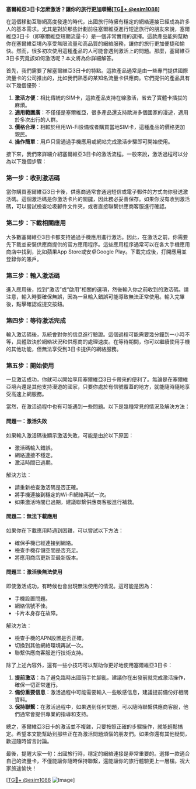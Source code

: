 **塞爾維亞3日卡怎麽激活？讓你的旅行更加順暢[[TG💪+ @esim1088](https://t.me/s/esim1088)]**

在這個移動互聯網高度發達的時代，出國旅行時擁有穩定的網絡連接已經成為許多人的基本需求。尤其是對於那些計劃前往塞爾維亞進行短途旅行的朋友來說，塞爾維亞3日卡（即塞爾維亞短期流量卡）是一個非常實用的選擇。這款產品能夠幫助你在塞爾維亞境內享受無限流量和高品質的網絡服務，讓你的旅行更加便捷和愉快。然而，很多初次使用這種產品的人可能會遇到激活上的問題。那麼，塞爾維亞3日卡究竟該如何激活呢？本文將為你詳細解答。

首先，我們需要了解塞爾維亞3日卡的特點。這款產品通常是由一些專門提供國際流量卡的公司推出的，比如我們熟悉的某知名流量卡供應商。它們提供的產品具有以下幾個優勢：

1. **激活方便**：相比傳統的SIM卡，這款產品支持在線激活，省去了實體卡插拔的麻煩。
2. **適用範圍廣**：不僅僅是塞爾維亞，很多產品還支持歐洲多個國家的漫遊，適用於多次出行的人群。
3. **價格合理**：相較於租用Wi-Fi設備或者購買當地SIM卡，這種產品的價格更加親民。
4. **操作簡單**：用戶只需通過手機應用或網站完成激活步驟即可開始使用。

接下來，我們來詳細介紹塞爾維亞3日卡的激活流程。一般來說，激活過程可以分為以下幾個步驟：

### 第一步：收到激活碼
當你購買塞爾維亞3日卡後，供應商通常會通過短信或電子郵件的方式向你發送激活碼。這個激活碼是你激活卡片的關鍵，因此務必妥善保存。如果你沒有收到激活碼，可以嘗試檢查垃圾郵件文件夾，或者直接聯繫供應商客服進行確認。

### 第二步：下載相關應用
大多數塞爾維亞3日卡都支持通過手機應用進行激活。因此，在激活之前，你需要先下載並安裝供應商提供的官方應用程序。這些應用程序通常可以在各大手機應用商店中找到，比如蘋果App Store或安卓Google Play。下載完成後，打開應用並登錄你的賬戶。

### 第三步：輸入激活碼
進入應用後，找到“激活”或“啟用”相關的選項，然後輸入你之前收到的激活碼。請注意，輸入時要確保無誤，因為一旦輸入錯誤可能導致無法正常使用。輸入完畢後，點擊確認或提交按鈕。

### 第四步：等待激活完成
輸入激活碼後，系統會對你的信息進行驗證。這個過程可能需要幾分鐘到一小時不等，具體取決於網絡狀況和供應商的處理速度。在等待期間，你可以繼續使用手機的其他功能，但無法享受到3日卡提供的網絡服務。

### 第五步：開始使用
一旦激活成功，你就可以開始享用塞爾維亞3日卡帶來的便利了。無論是在塞爾維亞境內還是其他支持漫遊的國家，只要你處於有信號覆蓋的地方，就能隨時隨地享受高速上網服務。

當然，在激活過程中也有可能遇到一些問題。以下是幾種常見的情況及解決方法：

#### 問題一：激活失敗
如果輸入激活碼後顯示激活失敗，可能是由於以下原因：
- 激活碼輸入錯誤。
- 網絡連接不穩定。
- 激活時間已過期。

解決方法：
- 請重新檢查激活碼是否正確。
- 將手機連接到穩定的Wi-Fi網絡再試一次。
- 如果激活時間已過期，建議聯繫供應商客服進行補救。

#### 問題二：無法下載應用
如果你在下載應用時遇到困難，可以嘗試以下方法：
- 確保手機已經連接到網絡。
- 檢查手機存儲空間是否充足。
- 將應用商店更新至最新版本。

#### 問題三：激活後無法使用
即使激活成功，有時候也會出現無法使用的情況。這可能是因為：
- 手機設置問題。
- 網絡信號不佳。
- 卡片本身存在故障。

解決方法：
- 檢查手機的APN設置是否正確。
- 切換到其他網絡環境再試一次。
- 聯繫供應商客服進行技術支持。

除了上述內容外，還有一些小技巧可以幫助你更好地使用塞爾維亞3日卡：

1. **提前激活**：為了避免臨時出國前手忙腳亂，建議你在出發前就完成激活操作，確保一切正常運行。
2. **備份重要信息**：激活過程中可能需要輸入一些敏感信息，建議提前備份好相關資料。
3. **保持聯繫**：在激活過程中，如果遇到任何問題，可以隨時聯繫供應商客服，他們通常會提供專業的指導和支持。

總之，塞爾維亞3日卡的激活並不複雜，只要按照正確的步驟操作，就能輕鬆搞定。希望本文能幫助到那些正在為激活問題煩惱的朋友們。如果你還有其他疑問，歡迎隨時留言討論。

最後，提醒大家一句：出國旅行時，穩定的網絡連接是非常重要的。選擇一款適合自己的流量卡，不僅能讓你隨時保持聯繫，還能讓你的旅行體驗更上一層樓。祝大家旅途愉快！

[[TG💪+ @esim1088](https://t.me/s/esim1088) ![Image](https://i.postimg.cc/4NQfJmqS/Snipaste-2025-05-13-00-14-12.png)]